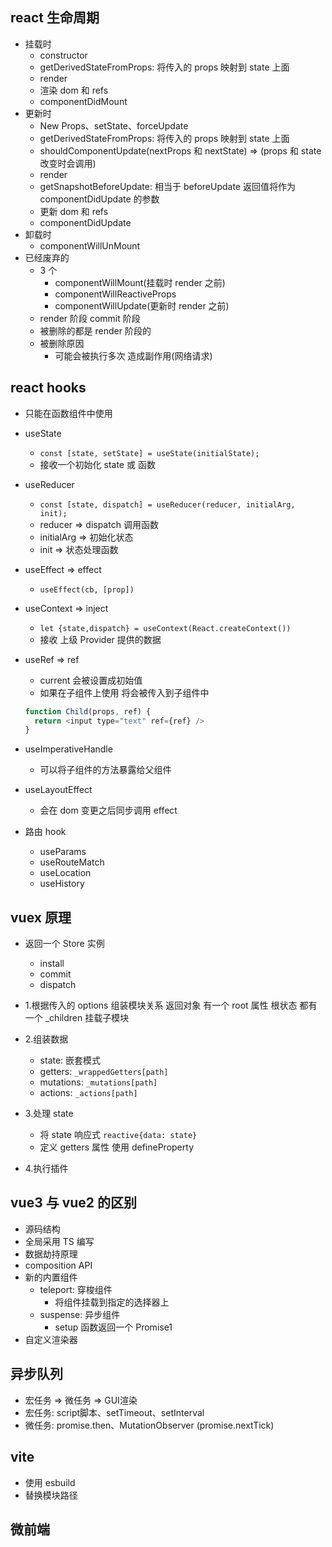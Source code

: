 ## react 生命周期

- 挂载时
  - constructor
  - getDerivedStateFromProps: 将传入的 props 映射到 state 上面
  - render
  - 渲染 dom 和 refs
  - componentDidMount
- 更新时
  - New Props、setState、forceUpdate
  - getDerivedStateFromProps: 将传入的 props 映射到 state 上面
  - shouldComponentUpdate(nextProps 和 nextState) => (props 和 state 改变时会调用)
  - render
  - getSnapshotBeforeUpdate: 相当于 beforeUpdate 返回值将作为 componentDidUpdate 的参数
  - 更新 dom 和 refs
  - componentDidUpdate
- 卸载时
  - componentWillUnMount
- 已经废弃的
  - 3 个
    - componentWillMount(挂载时 render 之前)
    - componentWillReactiveProps
    - componentWillUpdate(更新时 render 之前)
  - render 阶段 commit 阶段
  - 被删除的都是 render 阶段的
  - 被删除原因
    - 可能会被执行多次 造成副作用(网络请求)

## react hooks

- 只能在函数组件中使用
- useState
  - `const [state, setState] = useState(initialState);`
  - 接收一个初始化 state 或 函数
- useReducer
  - `const [state, dispatch] = useReducer(reducer, initialArg, init);`
  - reducer => dispatch 调用函数
  - initialArg => 初始化状态
  - init => 状态处理函数
- useEffect => effect
  - `useEffect(cb, [prop])`
- useContext => inject
  - `let {state,dispatch} = useContext(React.createContext())`
  - 接收 上级 Provider 提供的数据
- useRef => ref
  - current 会被设置成初始值
  - 如果在子组件上使用 将会被传入到子组件中
  ```js
  function Child(props, ref) {
    return <input type="text" ref={ref} />
  }
  ```
- useImperativeHandle
  - 可以将子组件的方法暴露给父组件
- useLayoutEffect

  - 会在 dom 变更之后同步调用 effect

- 路由 hook
  - useParams
  - useRouteMatch
  - useLocation
  - useHistory

## vuex 原理

- 返回一个 Store 实例

  - install
  - commit
  - dispatch

- 1.根据传入的 options 组装模块关系 返回对象 有一个 root 属性 根状态 都有一个 \_children 挂载子模块
- 2.组装数据
  - state: 嵌套模式
  - getters: `_wrappedGetters[path]`
  - mutations: `_mutations[path]`
  - actions: `_actions[path]`
- 3.处理 state
  - 将 state 响应式 `reactive{data: state}`
  - 定义 getters 属性 使用 defineProperty
- 4.执行插件

## vue3 与 vue2 的区别

- 源码结构
- 全局采用 TS 编写
- 数据劫持原理
- composition API
- 新的内置组件
  - teleport: 穿梭组件
    - 将组件挂载到指定的选择器上
  - suspense: 异步组件
    - setup 函数返回一个 Promise1
- 自定义渲染器

## 异步队列
- 宏任务 => 微任务 => GUI渲染
- 宏任务: script脚本、setTimeout、setInterval
- 微任务: promise.then、MutationObserver (promise.nextTick)

## vite

- 使用 esbuild
- 替换模块路径

## 微前端
